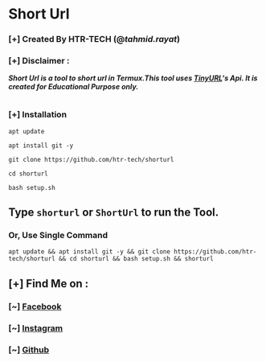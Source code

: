 # Short Url
### [+] Created By HTR-TECH (@***tahmid.rayat***)
### [+] Disclaimer :
***Short Url is a tool to short url in Termux.This tool uses [TinyURL](https://tinyurl.com/)'s Api. It is created for Educational Purpose only.***

<img src="https://i.ibb.co/kK1Mtz4/shorturl.jpg" alt="" border="0" />

### [+] Installation
```apt update```

```apt install git -y```

```git clone https://github.com/htr-tech/shorturl```

```cd shorturl```

```bash setup.sh```

## Type `shorturl` or `ShortUrl` to run the Tool.
### Or, Use Single Command
```
apt update && apt install git -y && git clone https://github.com/htr-tech/shorturl && cd shorturl && bash setup.sh && shorturl
```
## [+] Find Me on :
### [~] [Facebook](https://facebook.com/tahmid.rayat.official/)
### [~] [Instagram](https://instagram.com/tahmid.rayat/)
### [~] [Github](https://github.com/htr-tech/)
